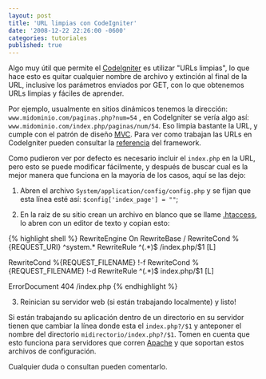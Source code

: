 ```yaml
---
layout: post
title: 'URL limpias con CodeIgniter'
date: '2008-12-22 22:26:00 -0600'
categories: tutoriales
published: true
---
```


Algo muy útil que permite el [CodeIgniter][codeigniter] es utilizar "URLs limpias", lo que hace esto es quitar cualquier nombre de archivo y extinción al final de la URL, inclusive los parámetros enviados por GET, con lo que obtenemos URLs limpias y fáciles de aprender.

Por ejemplo, usualmente en sitios dinámicos tenemos la dirección: `www.midominio.com/paginas.php?num=54` , en CodeIgniter se vería algo así: `www.midominio.com/index.php/paginas/num/54`. Eso limpia bastante la URL, y cumple con el patrón de diseño [MVC][mvc]. Para ver como trabajan las URLs en CodeIgniter pueden consultar la [referencia][referencia] del framework.

Como pudieron ver por defecto es necesario incluir el `index.php` en la URL, pero esto se puede modificar fácilmente, y después de buscar cual es la mejor manera que funciona en la mayoría de los casos, aquí se las dejo:

1. Abren el archivo `System/application/config/config.php` y se fijan que esta línea esté así: `$config['index_page'] = ""`;

2. En la raiz de su sitio crean un archivo en blanco que se llame [.htaccess][htaccess], lo abren con un editor de texto y copian esto:

{% highlight shell %}
RewriteEngine On
RewriteBase /
RewriteCond %{REQUEST_URI} ^system.*
RewriteRule ^(.*)$ /index.php/$1 [L]

RewriteCond %{REQUEST_FILENAME} !-f
RewriteCond %{REQUEST_FILENAME} !-d
RewriteRule ^(.*)$ index.php/$1 [L]

ErrorDocument 404 /index.php
{% endhighlight %}

3. Reinician su servidor web (si están trabajando localmente) y listo!

Si están trabajando su aplicación dentro de un directorio en su servidor tienen que cambiar la línea donde esta el `index.php?/$1` y anteponer el nombre del directorio `midirectorio/index.php?/$1`. Tomen en cuenta que esto funciona para servidores que corren [Apache][apache] y que soportan estos archivos de configuración.

Cualquier duda o consultan pueden comentarlo.

[codeigniter]: https://codeigniter.com/
[mvc]: https://es.wikipedia.org/wiki/Modelo%E2%80%93vista%E2%80%93controlador
[referencia]: http://codeigniter.com/user_guide/general/urls.html
[htaccess]: http://httpd.apache.org/docs/1.3/howto/htaccess.html
[apache]: https://es.wikipedia.org/wiki/Servidor_HTTP_Apache
